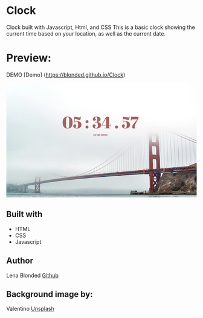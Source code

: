 # Clock
Clock built with Javascript, Html, and CSS
This is a basic clock showing the current time based on your location, as well as the current date. 

# Preview:

DEMO [Demo] (https://blonded.github.io/Clock)

<img src="imgs/preview.jpg" alt="Demo-photo">

## Built with
- HTML
- CSS
- Javascript

## Author
Lena Blonded [Github](http://www.github.com/Blonded)

## Background image by:
Valentino [Unsplash](https://unsplash.com/@iampatrickpilz)
